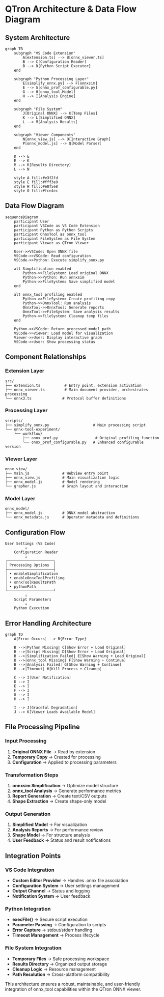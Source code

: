 # QTron Architecture & Data Flow Diagram

## System Architecture

```mermaid
graph TB
    subgraph "VS Code Extension"
        A[extension.ts] --> B[onnx_viewer.ts]
        B --> C[Configuration Reader]
        B --> D[Python Script Executor]
    end
    
    subgraph "Python Processing Layer"
        E[simplify_onnx.py] --> F[onnxsim]
        E --> G[onnx_prof_configurable.py]
        G --> H[onnx_tool.Model]
        H --> I[Analysis Engine]
    end
    
    subgraph "File System"
        J[Original ONNX] --> K[Temp Files]
        K --> L[Simplified ONNX]
        L --> M[Analysis Results]
    end
    
    subgraph "Viewer Components"
        N[onnx_view.js] --> O[Interactive Graph]
        P[onnx_model.js] --> Q[Model Parser]
    end
    
    D --> E
    E --> K
    M --> R[Results Directory]
    L --> N
    
    style A fill:#e3f2fd
    style E fill:#fff3e0
    style H fill:#e8f5e8
    style O fill:#fce4ec
```

## Data Flow Diagram

```mermaid
sequenceDiagram
    participant User
    participant VSCode as VS Code Extension
    participant Python as Python Scripts
    participant OnnxTool as onnx_tool
    participant FileSystem as File System
    participant Viewer as QTron Viewer
    
    User->>VSCode: Open ONNX file
    VSCode->>VSCode: Read configuration
    VSCode->>Python: Execute simplify_onnx.py
    
    alt Simplification enabled
        Python->>FileSystem: Load original ONNX
        Python->>Python: Run onnxsim
        Python->>FileSystem: Save simplified model
    end
    
    alt onnx_tool profiling enabled
        Python->>FileSystem: Create profiling copy
        Python->>OnnxTool: Run analysis
        OnnxTool->>OnnxTool: Generate reports
        OnnxTool->>FileSystem: Save analysis results
        Python->>FileSystem: Cleanup temp files
    end
    
    Python->>VSCode: Return processed model path
    VSCode->>Viewer: Load model for visualization
    Viewer->>User: Display interactive graph
    VSCode->>User: Show processing status
```

## Component Relationships

### Extension Layer
```
src/
├── extension.ts           # Entry point, extension activation
├── onnx_viewer.ts         # Main document provider, orchestrates processing
└── onnx3.ts              # Protocol buffer definitions
```

### Processing Layer
```
scripts/
├── simplify_onnx.py                    # Main processing script
└── onnx-tool-experiment/
    └── workflow/
        ├── onnx_prof.py                 # Original profiling function
        └── onnx_prof_configurable.py   # Enhanced configurable version
```

### Viewer Layer
```
onnx_view/
├── main.js               # WebView entry point
├── onnx_view.js          # Main visualization logic
├── onnx_model.js         # Model rendering
└── grapher.js            # Graph layout and interaction
```

### Model Layer
```
onnx_model/
├── onnx_model.js         # ONNX model abstraction
└── onnx_metadata.js      # Operator metadata and definitions
```

## Configuration Flow

```
User Settings (VS Code)
         ↓
    Configuration Reader
         ↓
┌─────────────────────┐
│ Processing Options  │
├─────────────────────┤
│ • enableSimplification
│ • enableOnnxToolProfiling  
│ • onnxToolResultsPath
│ • pythonPath
└─────────────────────┘
         ↓
    Script Parameters
         ↓
    Python Execution
```

## Error Handling Architecture

```mermaid
graph TD
    A[Error Occurs] --> B{Error Type}
    
    B -->|Python Missing| C[Show Error + Load Original]
    B -->|Script Missing| D[Show Error + Load Original]  
    B -->|Simplification Failed| E[Show Warning + Load Original]
    B -->|onnx_tool Missing| F[Show Warning + Continue]
    B -->|Analysis Failed| G[Show Warning + Continue]
    B -->|Timeout| H[Kill Process + Cleanup]
    
    C --> I[User Notification]
    D --> I
    E --> I
    F --> I
    G --> I
    H --> I
    
    I --> J[Graceful Degradation]
    J --> K[Viewer Loads Available Model]
```

## File Processing Pipeline

### Input Processing
1. **Original ONNX File** → Read by extension
2. **Temporary Copy** → Created for processing
3. **Configuration** → Applied to processing parameters

### Transformation Steps
1. **onnxsim Simplification** → Optimize model structure
2. **onnx_tool Analysis** → Generate performance metrics
3. **Report Generation** → Create text/CSV outputs
4. **Shape Extraction** → Create shape-only model

### Output Generation
1. **Simplified Model** → For visualization
2. **Analysis Reports** → For performance review
3. **Shape Model** → For structure analysis
4. **User Feedback** → Status and result notifications

## Integration Points

### VS Code Integration
- **Custom Editor Provider** → Handles .onnx file association
- **Configuration System** → User settings management
- **Output Channel** → Status and logging
- **Notification System** → User feedback

### Python Integration
- **execFile()** → Secure script execution
- **Parameter Passing** → Configuration to scripts
- **Error Capture** → stdout/stderr handling
- **Timeout Management** → Process lifecycle

### File System Integration
- **Temporary Files** → Safe processing workspace
- **Results Directory** → Organized output storage
- **Cleanup Logic** → Resource management
- **Path Resolution** → Cross-platform compatibility

This architecture ensures a robust, maintainable, and user-friendly integration of onnx_tool capabilities within the QTron ONNX viewer.
